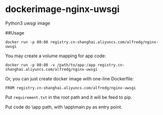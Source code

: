 # dockerimage-nginx-uwsgi
Python3 uwsgi image

##Usage

`docker run -p 80:80 registry.cn-shanghai.aliyuncs.com/alfredg/nginx-uwsgi`

You may create a volume mapping for app code:

`docker run -p 80:80 -v /path/to/app:/app registry.cn-shanghai.aliyuncs.com/alfredg/nginx-uwsgi`

Or, you can just create docker image with one-line Dockerfile:

`FROM registry.cn-shanghai.aliyuncs.com/alfredg/nginx-uwsgi`

Put `requirement.txt` in the root path and it will be feed to pip.

Put code do \app path, with \app\main.py as entry point.

